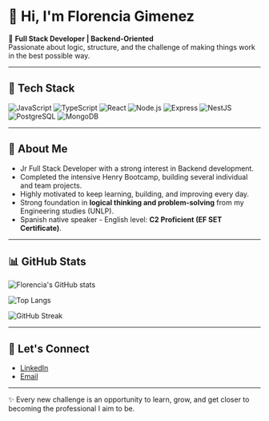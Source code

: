 # 👋 Hi, I'm Florencia Gimenez  

🚀 **Full Stack Developer | Backend-Oriented**  
Passionate about logic, structure, and the challenge of making things work in the best possible way.  

---

## 🧰 Tech Stack

![JavaScript](https://img.shields.io/badge/JavaScript-F7DF1E?logo=javascript&logoColor=black)
![TypeScript](https://img.shields.io/badge/TypeScript-3178C6?logo=typescript&logoColor=white)
![React](https://img.shields.io/badge/React-20232A?logo=react&logoColor=61DAFB)
![Node.js](https://img.shields.io/badge/Node.js-339933?logo=node.js&logoColor=white)
![Express](https://img.shields.io/badge/Express-000000?logo=express&logoColor=white)
![NestJS](https://img.shields.io/badge/NestJS-E0234E?logo=nestjs&logoColor=white)
![PostgreSQL](https://img.shields.io/badge/PostgreSQL-4169E1?logo=postgresql&logoColor=white)
![MongoDB](https://img.shields.io/badge/MongoDB-4EA94B?logo=mongodb&logoColor=white)

---

## 🌱 About Me
- Jr Full Stack Developer with a strong interest in Backend development.
- Completed the intensive Henry Bootcamp, building several individual and team projects.
- Highly motivated to keep learning, building, and improving every day.  
- Strong foundation in **logical thinking and problem-solving** from my Engineering studies (UNLP).  
- Spanish native speaker - English level: **C2 Proficient (EF SET Certificate)**.  

---

## 📊 GitHub Stats

![Florencia's GitHub stats](https://github-readme-stats.vercel.app/api?username=MFlorenciaGimenez&show_icons=true&theme=tokyonight)  

![Top Langs](https://github-readme-stats.vercel.app/api/top-langs/?username=MFlorenciaGimenez&layout=compact&theme=tokyonight)  

![GitHub Streak](https://streak-stats.demolab.com?user=MFlorenciaGimenez&theme=tokyonight&hide_border=true)  

---

## 🤝 Let's Connect
* [LinkedIn](https://www.linkedin.com/in/florencia-gimenez-745737299/)  
* [Email](mailto:florgimenez14@hotmail.com)  

---

✨ Every new challenge is an opportunity to learn, grow, and get closer to becoming the professional I aim to be.

